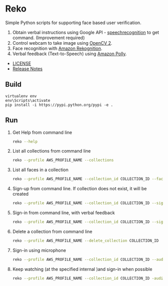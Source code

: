 # Reko

Simple Python scripts for supporting face based user verification.
 
1. Obtain verbal instructions using Google API - [speechrecognition](https://github.com/Uberi/speech_recognition) to get command. (Improvement required)
1. Control webcam to take image using [OpenCV 2](http://opencv.org/). 
1. Face recognition with [Amazon Rekognition](https://aws.amazon.com/rekognition/).
1. Verbal feedback (Text-to-Speech) using [Amazon Polly](https://aws.amazon.com/polly/details/).

- [LICENSE](LICENSE)
- [Release Notes](ReleaseNotes.md)

## Build

 ```
 virtualenv env
 env\Scripts\activate
 pip install -i https://pypi.python.org/pypi -e .
 ```

## Run 

1. Get Help from command line

   ```bash
   reko --help
   ```
   
1. List all collections from command line

   ```bash
   reko --profile AWS_PROFILE_NAME --collections
   ```
   
1. List all faces in a collection

   ```bash
   reko --profile AWS_PROFILE_NAME --collection_id COLLECTION_ID --faces
   ```
   
1. Sign-up from command line. If collection does not exist, it will be created

   ```bash
   reko --profile AWS_PROFILE_NAME --collection_id COLLECTION_ID --signup NAME
   ```
   
1. Sign-in from command line, with verbal feedback

   ```bash
   reko --profile AWS_PROFILE_NAME --collection_id COLLECTION_ID --signin NAME --audio_on
   ```
   
1. Delete a collection from command line

   ```bash
   reko --profile AWS_PROFILE_NAME --delete_collection COLLECTION_ID
   ```
   
1. Sign-in using microphone

   ```bash
   reko --profile AWS_PROFILE_NAME --collection_id COLLECTION_ID --audio_on --listen_on
   ```

1. Keep watching (at the specified internal )and sign-in when possible

   ```bash
   reko --profile AWS_PROFILE_NAME --collection_id COLLECTION_ID -audio_on --watch_on INTERVAL_SEC
   ```
